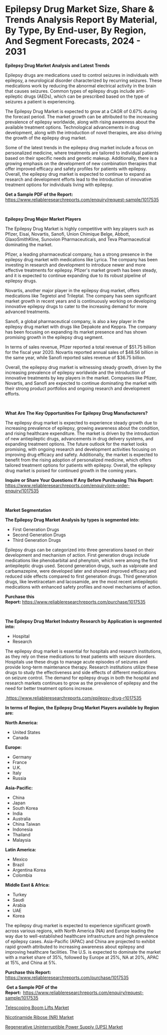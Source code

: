 <p><h1>Epilepsy Drug Market Size, Share & Trends Analysis Report By Material, By Type, By End-user, By Region, And Segment Forecasts, 2024 - 2031</h1></p><p><strong>Epilepsy Drug Market Analysis and Latest Trends</strong></p>
<p><p>Epilepsy drugs are medications used to control seizures in individuals with epilepsy, a neurological disorder characterized by recurring seizures. These medications work by reducing the abnormal electrical activity in the brain that causes seizures. Common types of epilepsy drugs include anti-epileptic drugs (AEDs), which can be prescribed based on the type of seizures a patient is experiencing.</p><p>The Epilepsy Drug Market is expected to grow at a CAGR of 0.67% during the forecast period. The market growth can be attributed to the increasing prevalence of epilepsy worldwide, along with rising awareness about the available treatment options. Technological advancements in drug development, along with the introduction of novel therapies, are also driving the growth of the epilepsy drug market.</p><p>Some of the latest trends in the epilepsy drug market include a focus on personalized medicine, where treatments are tailored to individual patients based on their specific needs and genetic makeup. Additionally, there is a growing emphasis on the development of new combination therapies that offer improved efficacy and safety profiles for patients with epilepsy. Overall, the epilepsy drug market is expected to continue to expand as research and development efforts lead to the introduction of innovative treatment options for individuals living with epilepsy.</p></p>
<p><strong>Get a Sample PDF of the Report:&nbsp;</strong> <a href="https://www.reliableresearchreports.com/enquiry/request-sample/1017535">https://www.reliableresearchreports.com/enquiry/request-sample/1017535</a></p>
<p>&nbsp;</p>
<p><strong>Epilepsy Drug Major Market Players</strong></p>
<p><p>The Epilepsy Drug Market is highly competitive with key players such as Pfizer, Eisai, Novartis, Sanofi, Union Chimique Belge, Abbott, GlaxoSmithKline, Sunovion Pharmaceuticals, and Teva Pharmaceutical dominating the market.</p><p>Pfizer, a leading pharmaceutical company, has a strong presence in the epilepsy drug market with medications like Lyrica. The company has been investing in research and development to introduce newer and more effective treatments for epilepsy. Pfizer's market growth has been steady, and it is expected to continue expanding due to its robust pipeline of epilepsy drugs.</p><p>Novartis, another major player in the epilepsy drug market, offers medications like Tegretol and Trileptal. The company has seen significant market growth in recent years and is continuously working on developing innovative epilepsy drugs to cater to the increasing demand for more advanced treatments.</p><p>Sanofi, a global pharmaceutical company, is also a key player in the epilepsy drug market with drugs like Depakote and Keppra. The company has been focusing on expanding its market presence and has shown promising growth in the epilepsy drug segment.</p><p>In terms of sales revenue, Pfizer reported a total revenue of $51.75 billion for the fiscal year 2020. Novartis reported annual sales of $48.56 billion in the same year, while Sanofi reported sales revenue of $36.75 billion.</p><p>Overall, the epilepsy drug market is witnessing steady growth, driven by the increasing prevalence of epilepsy worldwide and the introduction of innovative treatments by key players in the market. Companies like Pfizer, Novartis, and Sanofi are expected to continue dominating the market with their strong product portfolios and ongoing research and development efforts.</p></p>
<p>&nbsp;</p>
<p><strong>What Are The Key Opportunities For Epilepsy Drug Manufacturers?</strong></p>
<p><p>The epilepsy drug market is expected to experience steady growth due to increasing prevalence of epilepsy, growing awareness about the condition, and rising healthcare expenditure. The market is driven by the introduction of new antiepileptic drugs, advancements in drug delivery systems, and expanding treatment options. The future outlook for the market looks promising, with ongoing research and development activities focusing on improving drug efficacy and safety. Additionally, the market is expected to benefit from the rising adoption of personalized medicine, which offers tailored treatment options for patients with epilepsy. Overall, the epilepsy drug market is poised for continued growth in the coming years.</p></p>
<p><strong>Inquire or Share Your Questions If Any Before Purchasing This Report:</strong> <a href="https://www.reliableresearchreports.com/enquiry/pre-order-enquiry/1017535">https://www.reliableresearchreports.com/enquiry/pre-order-enquiry/1017535</a></p>
<p>&nbsp;</p>
<p><strong>Market Segmentation</strong></p>
<p><strong>The Epilepsy Drug Market Analysis by types is segmented into:</strong></p>
<p><ul><li>First Generation Drugs</li><li>Second Generation Drugs</li><li>Third Generation Drugs</li></ul></p>
<p><p>Epilepsy drugs can be categorized into three generations based on their development and mechanism of action. First generation drugs include medications like phenobarbital and phenytoin, which were among the first antiepileptic drugs used. Second generation drugs, such as valproate and carbamazepine, were developed later and showed improved efficacy and reduced side effects compared to first generation drugs. Third generation drugs, like levetiracetam and lacosamide, are the most recent antiepileptic medications with enhanced safety profiles and novel mechanisms of action.</p></p>
<p><strong>Purchase this Report:&nbsp;</strong><a href="https://www.reliableresearchreports.com/purchase/1017535">https://www.reliableresearchreports.com/purchase/1017535</a></p>
<p>&nbsp;</p>
<p><strong>The Epilepsy Drug Market Industry Research by Application is segmented into:</strong></p>
<p><ul><li>Hospital</li><li>Research</li></ul></p>
<p><p>The epilepsy drug market is essential for hospitals and research institutions, as they rely on these medications to treat patients with seizure disorders. Hospitals use these drugs to manage acute episodes of seizures and provide long-term maintenance therapy. Research institutions utilize these drugs to study the effectiveness and side effects of different medications on seizure control. The demand for epilepsy drugs in both the hospital and research markets continues to grow as the prevalence of epilepsy and the need for better treatment options increase.</p></p>
<p><a href="https://www.reliableresearchreports.com/epilepsy-drug-r1017535">&nbsp;https://www.reliableresearchreports.com/epilepsy-drug-r1017535</a></p>
<p><strong>In terms of Region, the Epilepsy Drug Market Players available by Region are:</strong></p>
<p>
    <p> <strong> North America: </strong>
        <ul>
            <li>United States</li>
            <li>Canada</li>
        </ul>
        </p> 
    <p> <strong> Europe: </strong>
        <ul>
            <li>Germany</li>
            <li>France</li>
            <li>U.K.</li>
            <li>Italy</li>
            <li>Russia</li>
        </ul>
        </p> 
    <p> <strong> Asia-Pacific: </strong>
        <ul>
            <li>China</li>
            <li>Japan</li>
            <li>South Korea</li>
            <li>India</li>
            <li>Australia</li>
            <li>China Taiwan</li>
            <li>Indonesia</li>
            <li>Thailand</li>
            <li>Malaysia</li>
        </ul>
        </p> 
    <p> <strong> Latin America: </strong>
        <ul>
            <li>Mexico</li>
            <li>Brazil</li>
            <li>Argentina Korea</li>
            <li>Colombia</li>
        </ul>
        </p> 
    <p> <strong> Middle East & Africa: </strong>
        <ul>
            <li>Turkey</li>
            <li>Saudi</li>
            <li>Arabia</li>
            <li>UAE</li>
            <li>Korea</li>
        </ul>
    </p>
    </p>
<p><p>The epilepsy drug market is expected to experience significant growth across various regions, with North America (NA) and Europe leading the way due to well-established healthcare infrastructure and high prevalence of epilepsy cases. Asia-Pacific (APAC) and China are projected to exhibit rapid growth attributed to increasing awareness about epilepsy and improving healthcare facilities. The U.S. is expected to dominate the market with a market share of 35%, followed by Europe at 25%, NA at 20%, APAC at 15%, and China at 5%.</p></p>
<p><strong>Purchase this Report: </strong><a href="https://www.reliableresearchreports.com/purchase/1017535">https://www.reliableresearchreports.com/purchase/1017535</a></p>
<p>&nbsp;<strong>Get a Sample PDF of the Report:&nbsp;&nbsp;</strong><a href="https://www.reliableresearchreports.com/enquiry/request-sample/1017535">https://www.reliableresearchreports.com/enquiry/request-sample/1017535</a></p>
<p><strong></strong></p>
<p><p><a href="https://www.linkedin.com/pulse/telescoping-boom-lifts-market-size-reveals-best-marketing-y9mde">Telescoping Boom Lifts Market</a></p><p><a href="https://www.linkedin.com/pulse/nicotinamide-ribose-nr-market-trends-forecast-competitive-analysis-dfinf">Nicotinamide Ribose (NR) Market</a></p><p><a href="https://www.linkedin.com/pulse/regenerative-uninterruptible-power-supply-upsnbspmarket-hlynf">Regenerative Uninterruptible Power Supply (UPS) Market</a></p></p>